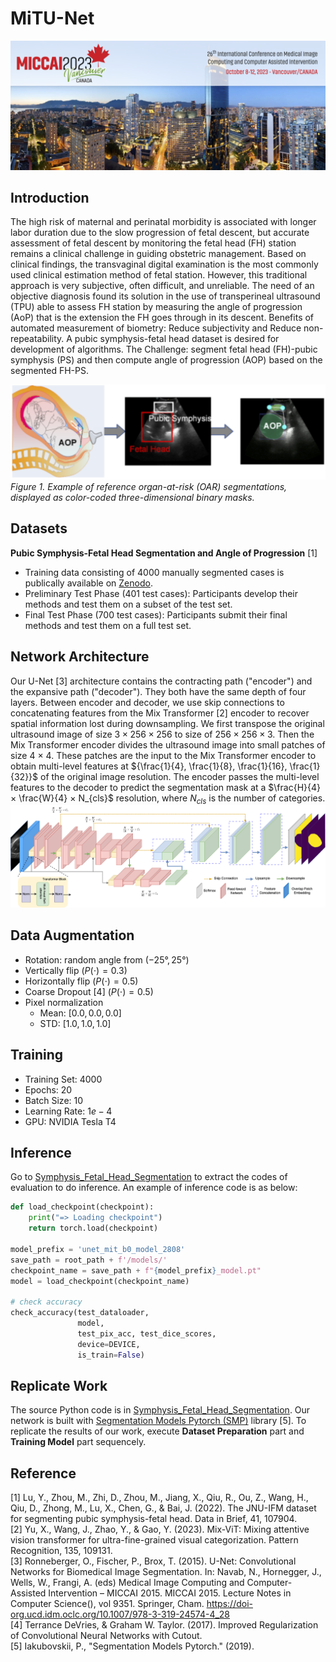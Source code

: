 # MiTU-Net
![MICCAI 2023](img/miccai2023.png)

## Introduction
The high risk of maternal and perinatal morbidity is associated with longer labor duration due to the slow progression of fetal descent, but accurate assessment of fetal descent by monitoring the fetal head (FH) station remains a clinical challenge in guiding obstetric management. Based on clinical findings, the transvaginal digital examination is the most commonly used clinical estimation method of fetal station. However, this traditional approach is very subjective, often difficult, and unreliable. The need of an objective diagnosis found its solution in the use of transperineal ultrasound (TPU) able to assess FH station by measuring the angle of progression (AoP) that is the extension the FH goes through in its descent. Benefits of automated measurement of biometry: Reduce subjectivity and Reduce non-repeatability. A pubic symphysis-fetal head dataset is desired for development of algorithms. The Challenge: segment fetal head (FH)-pubic symphysis (PS) and then compute angle of progression (AOP) based on the segmented FH-PS.

![Example of reference organ-at-risk (OAR) segmentations](img/examples.png)
_Figure 1. Example of reference organ-at-risk (OAR) segmentations, displayed as color-coded three-dimensional binary masks._

## Datasets
**Pubic Symphysis-Fetal Head Segmentation and Angle of Progression** [1]
* Training data consisting of 4000 manually segmented cases is publically available on [Zenodo](https://zenodo.org/record/7851339).
* Preliminary Test Phase (401 test cases): Participants develop their methods and test them on a subset of the test set. 
* Final Test Phase (700 test cases): Participants submit their final methods and test them on a full test set. 

## Network Architecture
Our U-Net [3] architecture contains the contracting path ("encoder") and the expansive path ("decoder"). They both have the same depth of four layers. Between encoder and decoder, we use skip connections to concatenating features from the Mix Transformer [2] encoder to recover spatial information lost during downsampling. We first transpose the original ultrasound image of size $3 × 256 × 256$ to size of $256 × 256 × 3$. Then the Mix Transformer encoder divides the ultrasound image into small patches of size 4 × 4. These patches are the input to the Mix Transformer encoder to obtain multi-level features at ${\frac{1}{4}, \frac{1}{8}, \frac{1}{16}, \frac{1}{32}}$ of the original image resolution. The encoder passes the multi-level features to the decoder to predict the segmentation mask at a $\frac{H}{4} × \frac{W}{4} × N_{cls}$ resolution, where $N_{cls}$ is the number of categories.
![Network architecture](img/MiTU-Net.png)

## Data Augmentation
* Rotation: random angle from $(−25°, 25°)$
* Vertically flip ($P(⋅) = 0.3$)
* Horizontally flip ($P(⋅) = 0.5$)
* Coarse Dropout [4] ($P(⋅) = 0.5$)
* Pixel normalization 
    * Mean: $[0.0, 0.0, 0.0]$
    * STD: $[1.0, 1.0, 1.0]$

## Training 
* Training Set: $4000$
* Epochs: $20$
* Batch Size: $10$
* Learning Rate: $1e-4$ 
* GPU: NVIDIA Tesla T4 

## Inference
Go to [Symphysis_Fetal_Head_Segmentation](Symphysis_Fetal_Head_Segmentation.ipynb) to extract the codes of evaluation to do inference. An example of inference code is as below:
```python
def load_checkpoint(checkpoint):
    print("=> Loading checkpoint")
    return torch.load(checkpoint)
  
model_prefix = 'unet_mit_b0_model_2808'
save_path = root_path + f'/models/'
checkpoint_name = save_path + f"{model_prefix}_model.pt"
model = load_checkpoint(checkpoint_name)

# check accuracy
check_accuracy(test_dataloader,
               model,
               test_pix_acc, test_dice_scores,
               device=DEVICE,
               is_train=False)
```

## Replicate Work
The source Python code is in [Symphysis_Fetal_Head_Segmentation](Symphysis_Fetal_Head_Segmentation.ipynb). Our network is built with [Segmentation Models Pytorch (SMP)](https://github.com/qubvel/segmentation_models.pytorch) library [5]. To replicate the results of our work, execute **Dataset Preparation** part and **Training Model** part sequencely.

## Reference
<a id="1">[1]</a> Lu, Y., Zhou, M., Zhi, D., Zhou, M., Jiang, X., Qiu, R., Ou, Z., Wang, H., Qiu, D., Zhong, M., Lu, X., Chen, G., & Bai, J. (2022). The JNU-IFM dataset for segmenting pubic symphysis-fetal head. Data in Brief, 41, 107904. \
<a id="2">[2]</a> Yu, X., Wang, J., Zhao, Y., & Gao, Y. (2023). Mix-ViT: Mixing attentive vision transformer for ultra-fine-grained visual categorization. Pattern Recognition, 135, 109131. \
<a id="3">[3]</a> Ronneberger, O., Fischer, P., Brox, T. (2015). U-Net: Convolutional Networks for Biomedical Image Segmentation. In: Navab, N., Hornegger, J., Wells, W., Frangi, A. (eds) Medical Image Computing and Computer-Assisted Intervention – MICCAI 2015. MICCAI 2015. Lecture Notes in Computer Science(), vol 9351. Springer, Cham. https://doi-org.ucd.idm.oclc.org/10.1007/978-3-319-24574-4_28 \
<a id="4">[4]</a> Terrance DeVries, & Graham W. Taylor. (2017). Improved Regularization of Convolutional Neural Networks with Cutout. \
<a id="5">[5]</a> Iakubovskii, P., "Segmentation Models Pytorch." (2019).